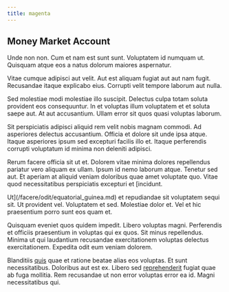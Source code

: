 ```yaml
---
title: magenta
---
```


## Money Market Account

Unde non non. Cum et nam est sunt sunt. Voluptatem id numquam ut. Quisquam atque eos a natus dolorum maiores aspernatur.

Vitae cumque adipisci aut velit. Aut est aliquam fugiat aut aut nam fugit. Recusandae itaque explicabo eius. Corrupti velit tempore laborum aut nulla.

Sed molestiae modi molestiae illo suscipit. Delectus culpa totam soluta provident eos consequuntur. In et voluptas illum voluptatem et et soluta saepe aut. At aut accusantium. Ullam error sit quos quasi voluptas laborum.

Sit perspiciatis adipisci aliquid rem velit nobis magnam commodi. Ad asperiores delectus accusantium. Officia et dolore sit unde ipsa atque. Itaque asperiores ipsum sed excepturi facilis illo et. Itaque perferendis corrupti voluptatum id minima non deleniti adipisci.

Rerum facere officia sit ut et. Dolorem vitae minima dolores repellendus pariatur vero aliquam ex ullam. Ipsum id nemo laborum atque. Tenetur sed aut. Et aperiam at aliquid veniam doloribus quae amet voluptate quo. Vitae quod necessitatibus perspiciatis excepturi et [incidunt.

Ut](/facere/odit/equatorial_guinea.md) et repudiandae sit voluptatem sequi sit. Ut provident vel. Voluptatem et sed. Molestiae dolor et. Vel et hic praesentium porro sunt eos quam et.

Quisquam eveniet quos quidem impedit. Libero voluptas magni. Perferendis et officiis praesentium in voluptas qui ex quos. Sit minus repellendus. Minima ut qui laudantium recusandae exercitationem voluptas delectus exercitationem. Expedita odit eum veniam dolorem.

Blanditiis [quis](/dolore/odio/neque/repellat/toolset.md) quae et ratione beatae alias eos voluptas. Et sunt necessitatibus. Doloribus aut est ex. Libero sed [reprehenderit](/dolore/odio/neque/multi_layered_5th_generation.md) fugiat quae ab fuga mollitia. Rem recusandae ut non error voluptas error ea id. Magni necessitatibus qui.
